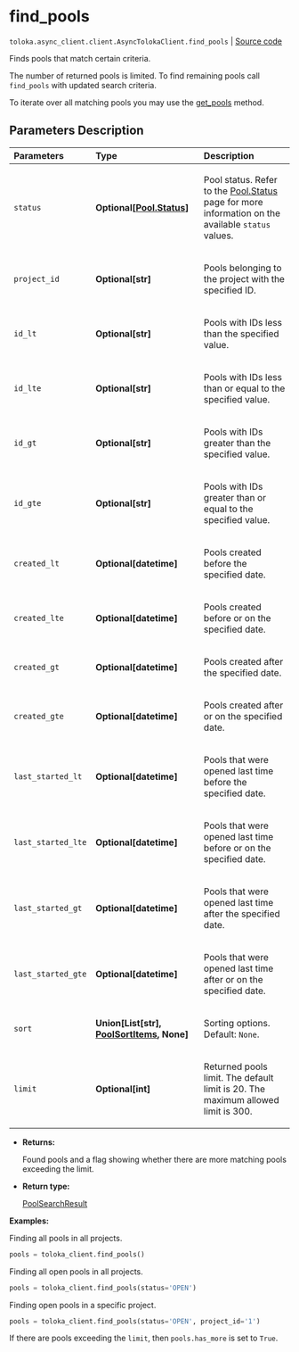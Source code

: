 # find_pools
`toloka.async_client.client.AsyncTolokaClient.find_pools` | [Source code](https://github.com/Toloka/toloka-kit/blob/v1.1.4/src/client/__init__.py#L0)

Finds pools that match certain criteria.


The number of returned pools is limited. To find remaining pools call `find_pools` with updated search criteria.

To iterate over all matching pools you may use the [get_pools](toloka.client.TolokaClient.get_pools.md) method.

## Parameters Description

| Parameters | Type | Description |
| :----------| :----| :-----------|
`status`|**Optional\[[Pool.Status](toloka.client.pool.Pool.Status.md)\]**|<p>Pool status. Refer to the [Pool.Status](toloka.client.pool.Pool.Status.md) page for more information on the available `status` values.</p>
`project_id`|**Optional\[str\]**|<p>Pools belonging to the project with the specified ID.</p>
`id_lt`|**Optional\[str\]**|<p>Pools with IDs less than the specified value.</p>
`id_lte`|**Optional\[str\]**|<p>Pools with IDs less than or equal to the specified value.</p>
`id_gt`|**Optional\[str\]**|<p>Pools with IDs greater than the specified value.</p>
`id_gte`|**Optional\[str\]**|<p>Pools with IDs greater than or equal to the specified value.</p>
`created_lt`|**Optional\[datetime\]**|<p>Pools created before the specified date.</p>
`created_lte`|**Optional\[datetime\]**|<p>Pools created before or on the specified date.</p>
`created_gt`|**Optional\[datetime\]**|<p>Pools created after the specified date.</p>
`created_gte`|**Optional\[datetime\]**|<p>Pools created after or on the specified date.</p>
`last_started_lt`|**Optional\[datetime\]**|<p>Pools that were opened last time before the specified date.</p>
`last_started_lte`|**Optional\[datetime\]**|<p>Pools that were opened last time before or on the specified date.</p>
`last_started_gt`|**Optional\[datetime\]**|<p>Pools that were opened last time after the specified date.</p>
`last_started_gte`|**Optional\[datetime\]**|<p>Pools that were opened last time after or on the specified date.</p>
`sort`|**Union\[List\[str\], [PoolSortItems](toloka.client.search_requests.PoolSortItems.md), None\]**|<p>Sorting options. Default: `None`.</p>
`limit`|**Optional\[int\]**|<p>Returned pools limit. The default limit is 20. The maximum allowed limit is 300.</p>

* **Returns:**

  Found pools and a flag showing whether there are more matching pools exceeding the limit.

* **Return type:**

  [PoolSearchResult](toloka.client.search_results.PoolSearchResult.md)

**Examples:**

Finding all pools in all projects.

```python
pools = toloka_client.find_pools()
```

Finding all open pools in all projects.

```python
pools = toloka_client.find_pools(status='OPEN')
```

Finding open pools in a specific project.

```python
pools = toloka_client.find_pools(status='OPEN', project_id='1')
```

If there are pools exceeding the `limit`, then `pools.has_more` is set to `True`.
